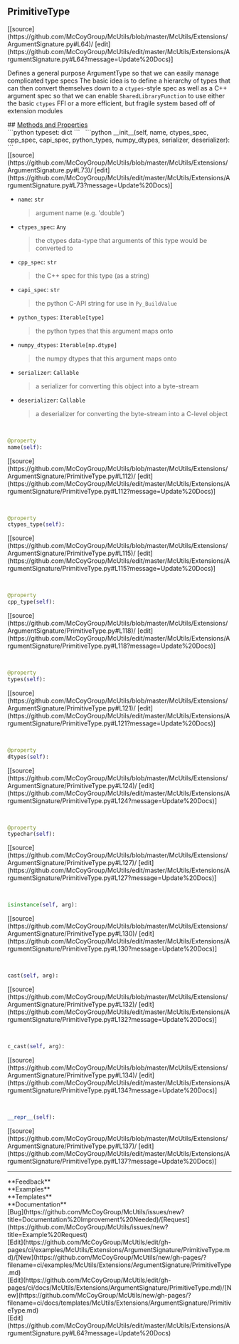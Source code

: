## <a id="McUtils.Extensions.ArgumentSignature.PrimitiveType">PrimitiveType</a> 

<div class="docs-source-link" markdown="1">
[[source](https://github.com/McCoyGroup/McUtils/blob/master/McUtils/Extensions/ArgumentSignature.py#L64)/
[edit](https://github.com/McCoyGroup/McUtils/edit/master/McUtils/Extensions/ArgumentSignature.py#L64?message=Update%20Docs)]
</div>

Defines a general purpose ArgumentType so that we can easily manage complicated type specs
The basic idea is to define a hierarchy of types that can then convert themselves down to
a `ctypes`-style spec as well as a C++ argument spec so that we can enable `SharedLibraryFunction`
to use either the basic `ctypes` FFI or a more efficient, but fragile system based off of extension modules







<div class="collapsible-section">
 <div class="collapsible-section collapsible-section-header" markdown="1">
## <a class="collapse-link" data-toggle="collapse" href="#methods" markdown="1"> Methods and Properties</a> <a class="float-right" data-toggle="collapse" href="#methods"><i class="fa fa-chevron-down"></i></a>
 </div>
 <div class="collapsible-section collapsible-section-body collapse show" id="methods" markdown="1">
 ```python
typeset: dict
```
<a id="McUtils.Extensions.ArgumentSignature.PrimitiveType.__init__" class="docs-object-method">&nbsp;</a> 
```python
__init__(self, name, ctypes_spec, cpp_spec, capi_spec, python_types, numpy_dtypes, serializer, deserializer): 
```
<div class="docs-source-link" markdown="1">
[[source](https://github.com/McCoyGroup/McUtils/blob/master/McUtils/Extensions/ArgumentSignature.py#L73)/
[edit](https://github.com/McCoyGroup/McUtils/edit/master/McUtils/Extensions/ArgumentSignature.py#L73?message=Update%20Docs)]
</div>

  - `name`: `str`
    > argument name (e.g. 'double')
  - `ctypes_spec`: `Any`
    > the ctypes data-type that arguments of this type would be converted to
  - `cpp_spec`: `str`
    > the C++ spec for this type (as a string)
  - `capi_spec`: `str`
    > the python C-API string for use in `Py_BuildValue`
  - `python_types`: `Iterable[type]`
    > the python types that this argument maps onto
  - `numpy_dtypes`: `Iterable[np.dtype]`
    > the numpy dtypes that this argument maps onto
  - `serializer`: `Callable`
    > a serializer for converting this object into a byte-stream
  - `deserializer`: `Callable`
    > a deserializer for converting the byte-stream into a C-level object


<a id="McUtils.Extensions.ArgumentSignature.PrimitiveType.name" class="docs-object-method">&nbsp;</a> 
```python
@property
name(self): 
```
<div class="docs-source-link" markdown="1">
[[source](https://github.com/McCoyGroup/McUtils/blob/master/McUtils/Extensions/ArgumentSignature/PrimitiveType.py#L112)/
[edit](https://github.com/McCoyGroup/McUtils/edit/master/McUtils/Extensions/ArgumentSignature/PrimitiveType.py#L112?message=Update%20Docs)]
</div>


<a id="McUtils.Extensions.ArgumentSignature.PrimitiveType.ctypes_type" class="docs-object-method">&nbsp;</a> 
```python
@property
ctypes_type(self): 
```
<div class="docs-source-link" markdown="1">
[[source](https://github.com/McCoyGroup/McUtils/blob/master/McUtils/Extensions/ArgumentSignature/PrimitiveType.py#L115)/
[edit](https://github.com/McCoyGroup/McUtils/edit/master/McUtils/Extensions/ArgumentSignature/PrimitiveType.py#L115?message=Update%20Docs)]
</div>


<a id="McUtils.Extensions.ArgumentSignature.PrimitiveType.cpp_type" class="docs-object-method">&nbsp;</a> 
```python
@property
cpp_type(self): 
```
<div class="docs-source-link" markdown="1">
[[source](https://github.com/McCoyGroup/McUtils/blob/master/McUtils/Extensions/ArgumentSignature/PrimitiveType.py#L118)/
[edit](https://github.com/McCoyGroup/McUtils/edit/master/McUtils/Extensions/ArgumentSignature/PrimitiveType.py#L118?message=Update%20Docs)]
</div>


<a id="McUtils.Extensions.ArgumentSignature.PrimitiveType.types" class="docs-object-method">&nbsp;</a> 
```python
@property
types(self): 
```
<div class="docs-source-link" markdown="1">
[[source](https://github.com/McCoyGroup/McUtils/blob/master/McUtils/Extensions/ArgumentSignature/PrimitiveType.py#L121)/
[edit](https://github.com/McCoyGroup/McUtils/edit/master/McUtils/Extensions/ArgumentSignature/PrimitiveType.py#L121?message=Update%20Docs)]
</div>


<a id="McUtils.Extensions.ArgumentSignature.PrimitiveType.dtypes" class="docs-object-method">&nbsp;</a> 
```python
@property
dtypes(self): 
```
<div class="docs-source-link" markdown="1">
[[source](https://github.com/McCoyGroup/McUtils/blob/master/McUtils/Extensions/ArgumentSignature/PrimitiveType.py#L124)/
[edit](https://github.com/McCoyGroup/McUtils/edit/master/McUtils/Extensions/ArgumentSignature/PrimitiveType.py#L124?message=Update%20Docs)]
</div>


<a id="McUtils.Extensions.ArgumentSignature.PrimitiveType.typechar" class="docs-object-method">&nbsp;</a> 
```python
@property
typechar(self): 
```
<div class="docs-source-link" markdown="1">
[[source](https://github.com/McCoyGroup/McUtils/blob/master/McUtils/Extensions/ArgumentSignature/PrimitiveType.py#L127)/
[edit](https://github.com/McCoyGroup/McUtils/edit/master/McUtils/Extensions/ArgumentSignature/PrimitiveType.py#L127?message=Update%20Docs)]
</div>


<a id="McUtils.Extensions.ArgumentSignature.PrimitiveType.isinstance" class="docs-object-method">&nbsp;</a> 
```python
isinstance(self, arg): 
```
<div class="docs-source-link" markdown="1">
[[source](https://github.com/McCoyGroup/McUtils/blob/master/McUtils/Extensions/ArgumentSignature/PrimitiveType.py#L130)/
[edit](https://github.com/McCoyGroup/McUtils/edit/master/McUtils/Extensions/ArgumentSignature/PrimitiveType.py#L130?message=Update%20Docs)]
</div>


<a id="McUtils.Extensions.ArgumentSignature.PrimitiveType.cast" class="docs-object-method">&nbsp;</a> 
```python
cast(self, arg): 
```
<div class="docs-source-link" markdown="1">
[[source](https://github.com/McCoyGroup/McUtils/blob/master/McUtils/Extensions/ArgumentSignature/PrimitiveType.py#L132)/
[edit](https://github.com/McCoyGroup/McUtils/edit/master/McUtils/Extensions/ArgumentSignature/PrimitiveType.py#L132?message=Update%20Docs)]
</div>


<a id="McUtils.Extensions.ArgumentSignature.PrimitiveType.c_cast" class="docs-object-method">&nbsp;</a> 
```python
c_cast(self, arg): 
```
<div class="docs-source-link" markdown="1">
[[source](https://github.com/McCoyGroup/McUtils/blob/master/McUtils/Extensions/ArgumentSignature/PrimitiveType.py#L134)/
[edit](https://github.com/McCoyGroup/McUtils/edit/master/McUtils/Extensions/ArgumentSignature/PrimitiveType.py#L134?message=Update%20Docs)]
</div>


<a id="McUtils.Extensions.ArgumentSignature.PrimitiveType.__repr__" class="docs-object-method">&nbsp;</a> 
```python
__repr__(self): 
```
<div class="docs-source-link" markdown="1">
[[source](https://github.com/McCoyGroup/McUtils/blob/master/McUtils/Extensions/ArgumentSignature/PrimitiveType.py#L137)/
[edit](https://github.com/McCoyGroup/McUtils/edit/master/McUtils/Extensions/ArgumentSignature/PrimitiveType.py#L137?message=Update%20Docs)]
</div>
 </div>
</div>












---


<div markdown="1" class="text-secondary">
<div class="container">
  <div class="row">
   <div class="col" markdown="1">
**Feedback**   
</div>
   <div class="col" markdown="1">
**Examples**   
</div>
   <div class="col" markdown="1">
**Templates**   
</div>
   <div class="col" markdown="1">
**Documentation**   
</div>
   <div class="col" markdown="1">
   
</div>
   <div class="col" markdown="1">
   
</div>
   <div class="col" markdown="1">
   
</div>
</div>
  <div class="row">
   <div class="col" markdown="1">
[Bug](https://github.com/McCoyGroup/McUtils/issues/new?title=Documentation%20Improvement%20Needed)/[Request](https://github.com/McCoyGroup/McUtils/issues/new?title=Example%20Request)   
</div>
   <div class="col" markdown="1">
[Edit](https://github.com/McCoyGroup/McUtils/edit/gh-pages/ci/examples/McUtils/Extensions/ArgumentSignature/PrimitiveType.md)/[New](https://github.com/McCoyGroup/McUtils/new/gh-pages/?filename=ci/examples/McUtils/Extensions/ArgumentSignature/PrimitiveType.md)   
</div>
   <div class="col" markdown="1">
[Edit](https://github.com/McCoyGroup/McUtils/edit/gh-pages/ci/docs/McUtils/Extensions/ArgumentSignature/PrimitiveType.md)/[New](https://github.com/McCoyGroup/McUtils/new/gh-pages/?filename=ci/docs/templates/McUtils/Extensions/ArgumentSignature/PrimitiveType.md)   
</div>
   <div class="col" markdown="1">
[Edit](https://github.com/McCoyGroup/McUtils/edit/master/McUtils/Extensions/ArgumentSignature.py#L64?message=Update%20Docs)   
</div>
   <div class="col" markdown="1">
   
</div>
   <div class="col" markdown="1">
   
</div>
   <div class="col" markdown="1">
   
</div>
</div>
</div>
</div>